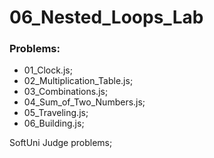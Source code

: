 # 06_Nested_Loops_Lab

### Problems:
- 01_Clock.js;
- 02_Multiplication_Table.js;
- 03_Combinations.js;
- 04_Sum_of_Two_Numbers.js;
- 05_Traveling.js;
- 06_Building.js;


SoftUni Judge problems;